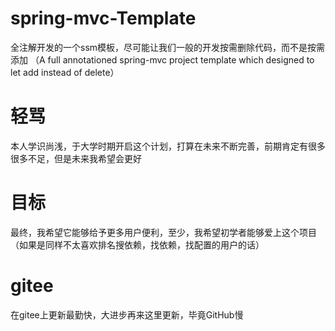 # spring-mvc-Template
全注解开发的一个ssm模板，尽可能让我们一般的开发按需删除代码，而不是按需添加
（A full annotationed spring-mvc project template which designed to let add  instead of delete）

# 轻骂
本人学识尚浅，于大学时期开启这个计划，打算在未来不断完善，前期肯定有很多很多不足，但是未来我希望会更好

# 目标
最终，我希望它能够给予更多用户便利，至少，我希望初学者能够爱上这个项目（如果是同样不太喜欢排名搜依赖，找依赖，找配置的用户的话）

# gitee
在gitee上更新最勤快，大进步再来这里更新，毕竟GitHub慢

